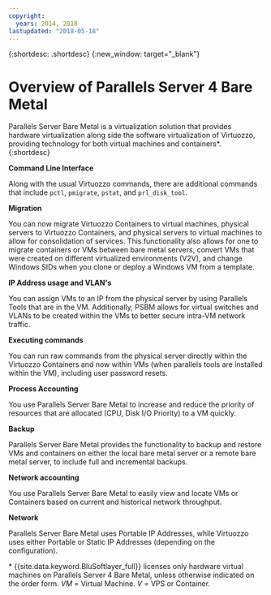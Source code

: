 ```yaml
---
copyright:
  years: 2014, 2018
lastupdated: "2018-05-18"
---
```


{:shortdesc: .shortdesc}
{:new_window: target="_blank"}

# Overview of Parallels Server 4 Bare Metal

Parallels Server Bare Metal is a virtualization solution that provides hardware virtualization along side the software virtualization of Virtuozzo, providing technology for both virtual machines and containers*.
{:shortdesc}

**Command Line Interface**

Along with the usual Virtuozzo commands, there are additional commands that include `pctl`, `pmigrate`, `pstat`, and `prl_disk_tool`.

**Migration**

You can now migrate Virtuozzo Containers to virtual machines, physical servers to Virtuozzo Containers, and physical servers to virtual machines to allow for consolidation of services. This functionality also allows for one to migrate containers or VMs between bare metal servers, convert VMs that were created on different virtualized environments (V2V), and change Windows SIDs when you clone or deploy a Windows VM from a template. <!--Remember to not put all of your eggs into a single basket, but instead diversely architect your environment to meet your needs while maintaining a strong backup strategy.-->

**IP Address usage and VLAN's**

You can assign VMs to an IP from the physical server by using Parallels Tools that are in the VM. Additionally, PSBM allows for virtual switches and VLANs to be created within the VMs to better secure intra-VM network traffic.

**Executing commands**

You can run raw commands from the physical server directly within the Virtuozzo Containers and now within VMs (when parallels tools are installed within the VM), including user password resets.

**Process Accounting**

You use Parallels Server Bare Metal to increase and reduce the priority of resources that are allocated (CPU, Disk I/O Priority) to a VM quickly.

**Backup**

Parallels Server Bare Metal provides the functionality to backup and restore VMs and containers on either the local bare metal server or a remote bare metal server, to include full and incremental backups.

**Network accounting**

You use Parallels Server Bare Metal to easily view and locate VMs or Containers based on current and historical network throughput.

**Network**

Parallels Server Bare Metal uses Portable IP Addresses, while Virtuozzo uses either Portable or Static IP Addresses (depending on the configuration).

\* {{site.data.keyword.BluSoftlayer_full}} licenses only hardware virtual machines on Parallels Server 4 Bare Metal, unless otherwise indicated on the order form.
_VM_ = Virtual Machine. _V_ = VPS or Container.
